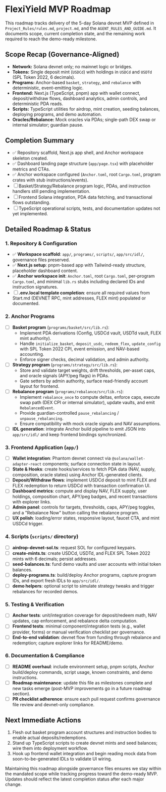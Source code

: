 # FlexiYield MVP Roadmap

This roadmap tracks delivery of the 5-day Solana devnet MVP defined in `Project_Rules/rules.md`, `project.md`, and the `AGENT_RULES_AND_GUIDE.md`. It documents scope, current completion state, and the remaining work required to reach the demo-ready milestone.

## Scope Recap (Governance-Aligned)
- **Network:** Solana devnet only; no mainnet logic or bridges.
- **Tokens:** Single deposit mint (`USDCd`) with holdings in `USDCd` and `USDTd` (SPL Token 2022, 6 decimals).
- **Programs:** Anchor-based `basket`, `strategy`, and `rebalance` with deterministic, event-emitting logic.
- **Frontend:** Next.js (TypeScript, pnpm) app with wallet connect, deposit/withdraw flows, dashboard analytics, admin controls, and deterministic PDA reads.
- **Scripts:** TypeScript utilities for airdrop, mint creation, seeding balances, deploying programs, and demo automation.
- **Oracles/Rebalance:** Mock oracles via PDAs; single-path DEX swap or internal simulator; guardian pause.

## Completion Summary
- ✅ Repository scaffold, Next.js app shell, and Anchor workspace skeleton created.
- ✅ Dashboard landing page structure (`app/page.tsx`) with placeholder metrics and CTAs.
- ✅ Anchor workspace configured (`Anchor.toml`, root `Cargo.toml`, program crates with stub instructions/events).
- ☐ Basket/Strategy/Rebalance program logic, PDAs, and instruction handlers still pending implementation.
- ☐ Frontend Solana integration, PDA data fetching, and transactional flows outstanding.
- ☐ TypeScript operational scripts, tests, and documentation updates not yet implemented.

## Detailed Roadmap & Status

### 1. Repository & Configuration
- ✅ **Workspace scaffold**: `app/`, `programs/`, `scripts/`, `app/src/idl/`, governance files preserved.
- ✅ **Next.js setup**: pnpm-based app with Tailwind-ready structure, placeholder dashboard content.
- ✅ **Anchor workspace init**: `Anchor.toml`, root `Cargo.toml`, per-program `Cargo.toml`, and minimal `lib.rs` stubs including declared IDs and instruction signatures.
- ☐ **.env.local template completion**: ensure all required values from Start.md (DEVNET RPC, mint addresses, FLEX mint) populated or documented.

### 2. Anchor Programs
- ☐ **Basket program** (`programs/basket/src/lib.rs`):
  - Implement PDA derivations (Config, USDCd vault, USDTd vault, FLEX mint authority).
  - Handle `initialize_basket`, `deposit_usdc`, `redeem_flex`, `update_config` with SPL Token 2022 CPI, event emission, and NAV-based accounting.
  - Enforce signer checks, decimal validation, and admin authority.
- ☐ **Strategy program** (`programs/strategy/src/lib.rs`):
  - Store and validate target weights, drift thresholds, per-asset caps, and oracle signals (APY/peg flags) in PDAs.
  - Gate setters by admin authority, surface read-friendly account layout for frontend.
- ☐ **Rebalance program** (`programs/rebalance/src/lib.rs`):
  - Implement `rebalance_once` to compute deltas, enforce caps, execute swap path (DEX CPI or internal simulator), update vaults, and emit `RebalancedEvent`.
  - Provide guardian-controlled `pause_rebalancing` / `unpause_rebalancing`.
  - Ensure compatibility with mock oracle signals and NAV assumptions.
- ☐ **IDL generation**: integrate Anchor build pipeline to emit JSON into `app/src/idl/` and keep frontend bindings synchronized.

### 3. Frontend Application (`app/`)
- ☐ **Wallet integration**: Phantom devnet connect via `@solana/wallet-adapter-react` components; surface connection state in layout.
- ☐ **State & Hooks**: create hooks/services to fetch PDA data (NAV, supply, composition, oracle states) using Anchor IDL-generated clients.
- ☐ **Deposit/Withdraw flows**: implement USDCd deposit to mint FLEX and FLEX redemption to return USDCd with transaction confirmation UI.
- ☐ **Dashboard metrics**: compute and display NAV, FLEX supply, user holdings, composition chart, APY/peg badges, and recent transactions with explorer links.
- ☐ **Admin panel**: controls for targets, thresholds, caps, APY/peg toggles, and a "Rebalance Now" button calling the rebalance program.
- ☐ **UX polish**: loading/error states, responsive layout, faucet CTA, and mint USDCd trigger.

### 4. Scripts (`scripts/` directory)
- ☐ **airdrop-devnet-sol.ts**: request SOL for configured keypairs.
- ☐ **create-mints.ts**: create USDCd, USDTd, and FLEX SPL Token 2022 mints with 6 decimals; persist addresses.
- ☐ **seed-balances.ts**: fund demo vaults and user accounts with initial token balances.
- ☐ **deploy-programs.ts**: build/deploy Anchor programs, capture program IDs, and export fresh IDLs to `app/src/idl/`.
- ☐ **demo helpers**: optional script to simulate strategy tweaks and trigger rebalances for recorded demos.

### 5. Testing & Verification
- ☐ **Anchor tests**: unit/integration coverage for deposit/redeem math, NAV updates, cap enforcement, and rebalance delta computation.
- ☐ **Frontend tests**: minimal component/integration tests (e.g., wallet provider, forms) or manual verification checklist per governance.
- ☐ **End-to-end validation**: devnet flow from funding through rebalance and redemption; capture explorer links for README/demo.

### 6. Documentation & Compliance
- ☐ **README overhaul**: include environment setup, pnpm scripts, Anchor build/deploy commands, script usage, known constraints, and demo instructions.
- ☐ **Roadmap maintenance**: update this file as milestones complete and new tasks emerge (post-MVP improvements go in a future roadmap section).
- ☐ **PR checklist adherence**: ensure each pull request confirms governance file review and devnet-only compliance.

## Next Immediate Actions
1. Flesh out basket program account structures and instruction bodies to enable actual deposits/redemptions.
2. Stand up TypeScript scripts to create devnet mints and seed balances; wire them into deployment workflow.
3. Hook up frontend wallet integration and begin reading mock data from soon-to-be-generated IDLs to validate UI wiring.

Maintaining this roadmap alongside governance files ensures we stay within the mandated scope while tracking progress toward the demo-ready MVP. Updates should reflect the latest completion status after each major change.
